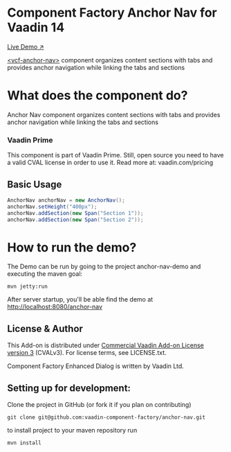 # Component Factory Anchor Nav for Vaadin 14

[Live Demo ↗](https://incubator.app.fi/anchor-nav-demo/anchor-nav)

[&lt;vcf-anchor-nav&gt;](https://www.npmjs.com/package/@vaadin-component-factory/vcf-anchor-nav) component organizes content sections with tabs and provides anchor navigation while linking the tabs and sections

# What does the component do?

Anchor Nav component organizes content sections with tabs and provides anchor navigation while linking the tabs and sections

### Vaadin Prime
This component is part of Vaadin Prime. Still, open source you need to have a valid CVAL license in order to use it. Read more at: vaadin.com/pricing

## Basic Usage
```java
AnchorNav anchorNav = new AnchorNav();
anchorNav.setHeight("400px");
anchorNav.addSection(new Span("Section 1"));
anchorNav.addSection(new Span("Section 2"));
```

# How to run the demo?

The Demo can be run by going to the project anchor-nav-demo and executing the maven goal:

```mvn jetty:run```

After server startup, you'll be able find the demo at [http://localhost:8080/anchor-nav](http://localhost:8080/anchor-nav)


## License & Author

This Add-on is distributed under [Commercial Vaadin Add-on License version 3](http://vaadin.com/license/cval-3) (CVALv3). For license terms, see LICENSE.txt.

Component Factory Enhanced Dialog is written by Vaadin Ltd.


## Setting up for development:

Clone the project in GitHub (or fork it if you plan on contributing)

```
git clone git@github.com:vaadin-component-factory/anchor-nav.git
```

to install project to your maven repository run
 
```mvn install```
